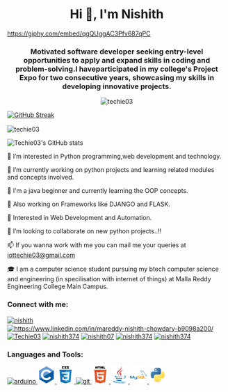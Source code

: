 <h1 align="center">Hi 👋, I'm Nishith</h1>

https://giphy.com/embed/qgQUggAC3Pfv687qPC

<h3 align="center">Motivated software developer seeking entry-level opportunities to apply and expand skills in coding and problem-solving.I haveparticipated in my college's Project Expo for two consecutive years, showcasing my skills in developing innovative projects.</h3>

<p align="center"><img src="https://github-profile-trophy.vercel.app/?username=techie03" alt="techie03" /></a> </p>



[![GitHub Streak](https://streak-stats.demolab.com/?user=Techie03&theme=highcontrast)](https://git.io/streak-stats)

<p><img align="center" src="https://github-readme-stats.vercel.app/api/top-langs?username=techie03&show_icons=true&locale=en&layout=compact" alt="techie03" /></p>

![Techie03's GitHub stats](https://github-readme-stats.vercel.app/api?username=Techie03&theme=dark&show_icons=true)



👀 I’m interested in Python programming,web development and technology.

🌱 I’m currently working on python projects and learning related modules and concepts involved.

🌱 I'm a java beginner and currently learning the OOP concepts.

🌱 Also working on Frameworks like DJANGO and FLASK.

🌱 Interested in Web Development and Automation.

💞️ I’m looking to collaborate on new python projects..!!

📫 If you wanna work with me you can mail me your queries at iottechie03@gmail.com

🎓 I am a computer science student pursuing my btech computer science and engineering (in specilisation with internet of things) at Malla Reddy Engineering College Main Campus.

<h3 align="left">Connect with me:</h3>
<p align="left">
<a href="https://dev.to/nishith" target="blank"><img align="center" src="https://raw.githubusercontent.com/rahuldkjain/github-profile-readme-generator/master/src/images/icons/Social/devto.svg" alt="nishith" height="30" width="40" /></a>
<a href="https://linkedin.com/in/https://www.linkedin.com/in/mareddy-nishith-chowdary-b9098a200/" target="blank"><img align="center" src="https://raw.githubusercontent.com/rahuldkjain/github-profile-readme-generator/master/src/images/icons/Social/linked-in-alt.svg" alt="https://www.linkedin.com/in/mareddy-nishith-chowdary-b9098a200/" height="30" width="40" /></a>
<a href="https://hashnode.com/@Techie03" target="blank"><img align="center" src="https://raw.githubusercontent.com/rahuldkjain/github-profile-readme-generator/master/src/images/icons/Social/hashnode.svg" alt="Techie03" height="30" width="40" /></a>
<a href="https://medium.com/nishith374" target="blank"><img align="center" src="https://raw.githubusercontent.com/rahuldkjain/github-profile-readme-generator/master/src/images/icons/Social/medium.svg" alt="nishith374" height="30" width="40" /></a>
<a href="https://www.codechef.com/users/nishith07" target="blank"><img align="center" src="https://cdn.jsdelivr.net/npm/simple-icons@3.1.0/icons/codechef.svg" alt="nishith07" height="30" width="40" /></a>
<a href="https://www.hackerrank.com/nishith374" target="blank"><img align="center" src="https://raw.githubusercontent.com/rahuldkjain/github-profile-readme-generator/master/src/images/icons/Social/hackerrank.svg" alt="nishith374" height="30" width="40" /></a>
<a href="https://www.leetcode.com/nishith374" target="blank"><img align="center" src="https://raw.githubusercontent.com/rahuldkjain/github-profile-readme-generator/master/src/images/icons/Social/leet-code.svg" alt="nishith374" height="30" width="40" /></a>
</p>

<h3 align="left">Languages and Tools:</h3>
<p align="left"> <a href="https://www.arduino.cc/" target="_blank" rel="noreferrer"> <img src="https://cdn.worldvectorlogo.com/logos/arduino-1.svg" alt="arduino" width="40" height="40"/> </a> <a href="https://www.cprogramming.com/" target="_blank" rel="noreferrer"> <img src="https://raw.githubusercontent.com/devicons/devicon/master/icons/c/c-original.svg" alt="c" width="40" height="40"/> </a> <a href="https://www.w3schools.com/css/" target="_blank" rel="noreferrer"> <img src="https://raw.githubusercontent.com/devicons/devicon/master/icons/css3/css3-original-wordmark.svg" alt="css3" width="40" height="40"/> </a> <a href="https://git-scm.com/" target="_blank" rel="noreferrer"> <img src="https://www.vectorlogo.zone/logos/git-scm/git-scm-icon.svg" alt="git" width="40" height="40"/> </a> <a href="https://www.w3.org/html/" target="_blank" rel="noreferrer"> <img src="https://raw.githubusercontent.com/devicons/devicon/master/icons/html5/html5-original-wordmark.svg" alt="html5" width="40" height="40"/> </a> <a href="https://www.java.com" target="_blank" rel="noreferrer"> <img src="https://raw.githubusercontent.com/devicons/devicon/master/icons/java/java-original.svg" alt="java" width="40" height="40"/> </a> <a href="https://www.mysql.com/" target="_blank" rel="noreferrer"> <img src="https://raw.githubusercontent.com/devicons/devicon/master/icons/mysql/mysql-original-wordmark.svg" alt="mysql" width="40" height="40"/> </a> <a href="https://www.python.org" target="_blank" rel="noreferrer"> <img src="https://raw.githubusercontent.com/devicons/devicon/master/icons/python/python-original.svg" alt="python" width="40" height="40"/> </a> </p>


